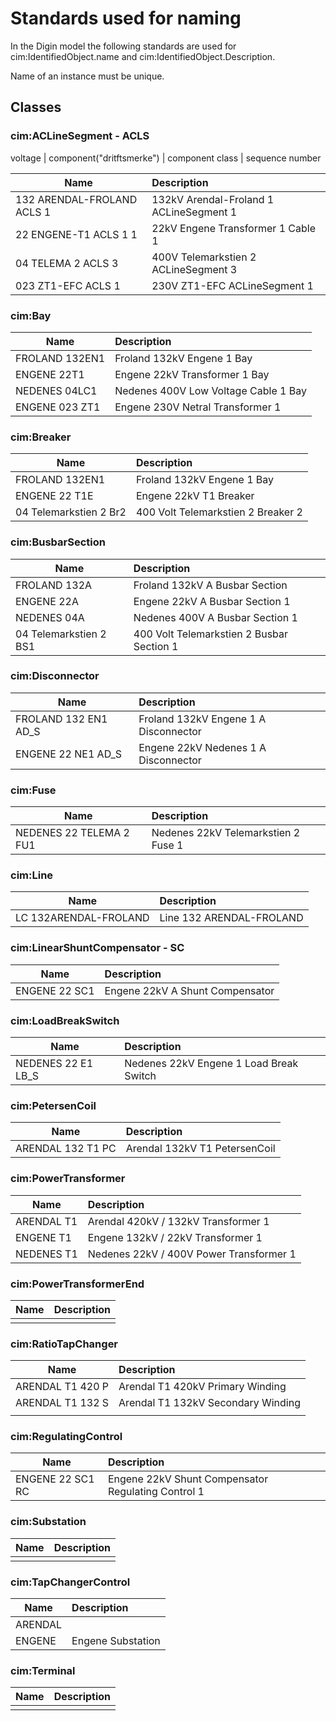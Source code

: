 # Standards used for naming

In the Digin model the following standards are used for cim:IdentifiedObject.name and cim:IdentifiedObject.Description.

Name of an instance must be unique.

## Classes

### cim:ACLineSegment - ACLS

voltage | component("dritftsmerke") | component class | sequence number

| Name                       | Description                             |
| -------------------------- | :-------------------------------------- |
| 132 ARENDAL-FROLAND ACLS 1 | 132kV Arendal-Froland 1 ACLineSegment 1 |
| 22 ENGENE-T1 ACLS 1 1      | 22kV Engene Transformer 1 Cable 1       |
| 04 TELEMA 2 ACLS 3         | 400V Telemarkstien 2 ACLineSegment 3    |
| 023 ZT1-EFC ACLS 1         | 230V ZT1-EFC ACLineSegment 1            |

### cim:Bay

| Name           | Description                          |
| -------------- | :----------------------------------- |
| FROLAND 132EN1 | Froland 132kV Engene 1 Bay           |
| ENGENE 22T1    | Engene 22kV Transformer 1 Bay        |
| NEDENES 04LC1  | Nedenes 400V Low Voltage Cable 1 Bay |
| ENGENE 023 ZT1 | Engene 230V Netral Transformer 1     |

### cim:Breaker

| Name                   | Description                        |
| ---------------------- | :--------------------------------- |
| FROLAND 132EN1         | Froland 132kV Engene 1 Bay         |
| ENGENE 22 T1E          | Engene 22kV T1 Breaker             |
| 04 Telemarkstien 2 Br2 | 400 Volt Telemarkstien 2 Breaker 2 |

### cim:BusbarSection

| Name                   | Description                               |
| ---------------------- | :---------------------------------------- |
| FROLAND 132A           | Froland 132kV A Busbar Section            |
| ENGENE 22A             | Engene 22kV A Busbar Section 1            |
| NEDENES 04A            | Nedenes 400V A Busbar Section 1           |
| 04 Telemarkstien 2 BS1 | 400 Volt Telemarkstien 2 Busbar Section 1 |

### cim:Disconnector

| Name                 | Description                           |
| -------------------- | :------------------------------------ |
| FROLAND 132 EN1 AD_S | Froland 132kV Engene 1 A Disconnector |
| ENGENE 22 NE1 AD_S   | Engene 22kV Nedenes 1 A Disconnector  |

### cim:Fuse

| Name                    | Description                         |
| ----------------------- | :---------------------------------- |
| NEDENES 22 TELEMA 2 FU1 | Nedenes 22kV Telemarkstien 2 Fuse 1 |

### cim:Line

| Name                  | Description              |
| --------------------- | :----------------------- |
| LC 132ARENDAL-FROLAND | Line 132 ARENDAL-FROLAND |

### cim:LinearShuntCompensator - SC

| Name          | Description                     |
| ------------- | :------------------------------ |
| ENGENE 22 SC1 | Engene 22kV A Shunt Compensator |

### cim:LoadBreakSwitch

| Name               | Description                             |
| ------------------ | :-------------------------------------- |
| NEDENES 22 E1 LB_S | Nedenes 22kV Engene 1 Load Break Switch |

### cim:PetersenCoil

| Name              | Description                   |
| ----------------- | :---------------------------- |
| ARENDAL 132 T1 PC | Arendal 132kV T1 PetersenCoil |

### cim:PowerTransformer

| Name       | Description                             |
| ---------- | :-------------------------------------- |
| ARENDAL T1 | Arendal 420kV / 132kV Transformer 1     |
| ENGENE T1  | Engene 132kV / 22kV Transformer 1       |
| NEDENES T1 | Nedenes 22kV / 400V Power Transformer 1 |

### cim:PowerTransformerEnd

| Name | Description |
| ---- | :---------- |
|      |             |

### cim:RatioTapChanger

| Name             | Description                        |
| ---------------- | :--------------------------------- |
| ARENDAL T1 420 P | Arendal T1 420kV Primary Winding   |
| ARENDAL T1 132 S | Arendal T1 132kV Secondary Winding |
|                  |                                    |

### cim:RegulatingControl

| Name             | Description                                        |
| ---------------- | :------------------------------------------------- |
| ENGENE 22 SC1 RC | Engene 22kV Shunt Compensator Regulating Control 1 |

### cim:Substation

| Name | Description |
| ---- | :---------- |
|      |             |

### cim:TapChangerControl

| Name    | Description       |
| ------- | :---------------- |
| ARENDAL |                   |
| ENGENE  | Engene Substation |

### cim:Terminal

| Name | Description |
| ---- | :---------- |
|      |             |
